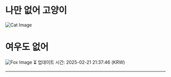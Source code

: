 
# 나만 없어 고양이

![Cat Image](https://cdn2.thecatapi.com/images/t4f-Ov8YD.jpg)

# 여우도 없어
![Fox Image](https://randomfox.ca/images/110.jpg)
⏳ 업데이트 시간: 2025-02-21 21:37:46 (KRW)

---
